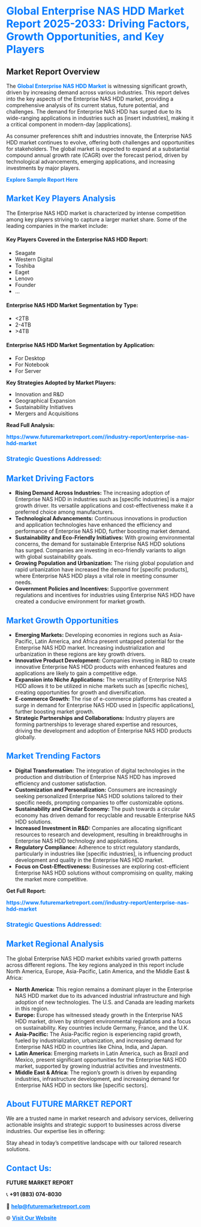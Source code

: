 <h1 style="color: #007BFF;">Global Enterprise NAS HDD Market Report 2025-2033: Driving Factors, Growth Opportunities, and Key Players</h1>

<section id="overview">
<h2>Market Report Overview</h2>
<p>The <a href="https://www.futuremarketreport.com//industry-report/enterprise-nas-hdd-market" style="color: #007BFF; text-decoration: none;"><strong>Global Enterprise NAS HDD Market</strong></a> is witnessing significant growth, driven by increasing demand across various industries. This report delves into the key aspects of the Enterprise NAS HDD market, providing a comprehensive analysis of its current status, future potential, and challenges. The demand for Enterprise NAS HDD has surged due to its wide-ranging applications in industries such as [insert industries], making it a critical component in modern-day [applications].</p>
<p>As consumer preferences shift and industries innovate, the Enterprise NAS HDD market continues to evolve, offering both challenges and opportunities for stakeholders. The global market is expected to expand at a substantial compound annual growth rate (CAGR) over the forecast period, driven by technological advancements, emerging applications, and increasing investments by major players.</p>
</section>

<section id="overview">
<p><a href="https://www.futuremarketreport.com//request-sample/reportId=76471" style="color: #007BFF; text-decoration: none;"><strong>Explore Sample Report Here</strong></a></p>
</section>

<section id="key-players">
<h2 style="color: #007BFF;">Market Key Players Analysis</h2>
<p>The Enterprise NAS HDD market is characterized by intense competition among key players striving to capture a larger market share. Some of the leading companies in the market include:</p>
<h4>Key Players Covered in the Enterprise NAS HDD Report:</h4>
<ul><li>Seagate</li><li>Western Digital</li><li>Toshiba</li><li>Eaget</li><li>Lenovo</li><li>Founder</li><li>...</li></ul>
<h4>Enterprise NAS HDD Market Segmentation by Type:</h4>
<ul><li>&lt;2TB</li><li>2-4TB</li><li>&gt;4TB</li></ul>

<h4>Enterprise NAS HDD Market Segmentation by Application:</h4>
<ul><li>For Desktop</li><li>For Notebook</li><li>For Server</li></ul>
<p><strong>Key Strategies Adopted by Market Players:</strong></p>
<ul>
<li>Innovation and R&D</li>
<li>Geographical Expansion</li>
<li>Sustainability Initiatives</li>
<li>Mergers and Acquisitions</li>
</ul>
</section>

<section>
<p><strong>Read Full Analysis: </strong></p><a href="https://www.futuremarketreport.com//industry-report/enterprise-nas-hdd-market" style="color: #007BFF; text-decoration: none;"><strong>https://www.futuremarketreport.com//industry-report/enterprise-nas-hdd-market</strong></a>
<h3 style="color: #007BFF;">Strategic Questions Addressed:</h3>
</section>

<section id="driving-factors">
<h2 style="color: #007BFF;">Market Driving Factors</h2>
<ul>
<li><strong>Rising Demand Across Industries:</strong> The increasing adoption of Enterprise NAS HDD in industries such as [specific industries] is a major growth driver. Its versatile applications and cost-effectiveness make it a preferred choice among manufacturers.</li>
<li><strong>Technological Advancements:</strong> Continuous innovations in production and application technologies have enhanced the efficiency and performance of Enterprise NAS HDD, further boosting market demand.</li>
<li><strong>Sustainability and Eco-Friendly Initiatives:</strong> With growing environmental concerns, the demand for sustainable Enterprise NAS HDD solutions has surged. Companies are investing in eco-friendly variants to align with global sustainability goals.</li>
<li><strong>Growing Population and Urbanization:</strong> The rising global population and rapid urbanization have increased the demand for [specific products], where Enterprise NAS HDD plays a vital role in meeting consumer needs.</li>
<li><strong>Government Policies and Incentives:</strong> Supportive government regulations and incentives for industries using Enterprise NAS HDD have created a conducive environment for market growth.</li>
</ul>
</section>

<section id="growth-opportunities">
<h2 style="color: #007BFF;">Market Growth Opportunities</h2>
<ul>
<li><strong>Emerging Markets:</strong> Developing economies in regions such as Asia-Pacific, Latin America, and Africa present untapped potential for the Enterprise NAS HDD market. Increasing industrialization and urbanization in these regions are key growth drivers.</li>
<li><strong>Innovative Product Development:</strong> Companies investing in R&D to create innovative Enterprise NAS HDD products with enhanced features and applications are likely to gain a competitive edge.</li>
<li><strong>Expansion into Niche Applications:</strong> The versatility of Enterprise NAS HDD allows it to be utilized in niche markets such as [specific niches], creating opportunities for growth and diversification.</li>
<li><strong>E-commerce Growth:</strong> The rise of e-commerce platforms has created a surge in demand for Enterprise NAS HDD used in [specific applications], further boosting market growth.</li>
<li><strong>Strategic Partnerships and Collaborations:</strong> Industry players are forming partnerships to leverage shared expertise and resources, driving the development and adoption of Enterprise NAS HDD products globally.</li>
</ul>
</section>

<section id="trending-factors">
<h2 style="color: #007BFF;">Market Trending Factors</h2>
<ul>
<li><strong>Digital Transformation:</strong> The integration of digital technologies in the production and distribution of Enterprise NAS HDD has improved efficiency and customer satisfaction.</li>
<li><strong>Customization and Personalization:</strong> Consumers are increasingly seeking personalized Enterprise NAS HDD solutions tailored to their specific needs, prompting companies to offer customizable options.</li>
<li><strong>Sustainability and Circular Economy:</strong> The push towards a circular economy has driven demand for recyclable and reusable Enterprise NAS HDD solutions.</li>
<li><strong>Increased Investment in R&D:</strong> Companies are allocating significant resources to research and development, resulting in breakthroughs in Enterprise NAS HDD technology and applications.</li>
<li><strong>Regulatory Compliance:</strong> Adherence to strict regulatory standards, particularly in industries like [specific industries], is influencing product development and quality in the Enterprise NAS HDD market.</li>
<li><strong>Focus on Cost-Effectiveness:</strong> Businesses are exploring cost-efficient Enterprise NAS HDD solutions without compromising on quality, making the market more competitive.</li>
</ul>
</section>

<section>
<p><strong>Get Full Report: </strong></p><a href="https://www.futuremarketreport.com//industry-report/enterprise-nas-hdd-market" style="color: #007BFF; text-decoration: none;"><strong>https://www.futuremarketreport.com//industry-report/enterprise-nas-hdd-market</strong></a>
<h3 style="color: #007BFF;">Strategic Questions Addressed:</h3>
</section>


<section id="regional-analysis">
<h2 style="color: #007BFF;">Market Regional Analysis</h2>
<p>The global Enterprise NAS HDD market exhibits varied growth patterns across different regions. The key regions analyzed in this report include North America, Europe, Asia-Pacific, Latin America, and the Middle East & Africa:</p>
<ul>
<li><strong>North America:</strong> This region remains a dominant player in the Enterprise NAS HDD market due to its advanced industrial infrastructure and high adoption of new technologies. The U.S. and Canada are leading markets in this region.</li>
<li><strong>Europe:</strong> Europe has witnessed steady growth in the Enterprise NAS HDD market, driven by stringent environmental regulations and a focus on sustainability. Key countries include Germany, France, and the U.K.</li>
<li><strong>Asia-Pacific:</strong> The Asia-Pacific region is experiencing rapid growth, fueled by industrialization, urbanization, and increasing demand for Enterprise NAS HDD in countries like China, India, and Japan.</li>
<li><strong>Latin America:</strong> Emerging markets in Latin America, such as Brazil and Mexico, present significant opportunities for the Enterprise NAS HDD market, supported by growing industrial activities and investments.</li>
<li><strong>Middle East & Africa:</strong> The region’s growth is driven by expanding industries, infrastructure development, and increasing demand for Enterprise NAS HDD in sectors like [specific sectors].</li>
</ul>
</section>

<footer>
<h2 style="color: #007BFF;">About FUTURE MARKET REPORT</h2>
<p>We are a trusted name in market research and advisory services, delivering actionable insights and strategic support to businesses across diverse industries. Our expertise lies in offering:</p>

<p>Stay ahead in today’s competitive landscape with our tailored research solutions.</p>

<h2 style="color: #007BFF;">Contact Us:</h2>
<p><strong>FUTURE MARKET REPORT</strong></p>
<p>📞 <strong>+91 (883) 074-8030</strong></p>
<p>📧 <strong><a href="mailto:help@futuremarketreport.com" style="color: #007BFF;">help@futuremarketreport.com</a></strong></p>
<p>🌐 <strong><a href="https://www.futuremarketreport.com/" style="color: #007BFF;">Visit Our Website</a></strong></p>
</footer>